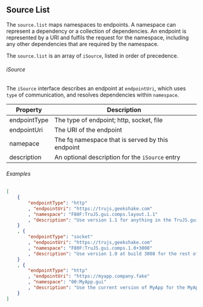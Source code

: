 ## Source List

The `source.list` maps namespaces to endpoints. A namespace can represent a dependency or a collection of dependencies. An endpoint is represented by a URI and fulfils the request for the namespace, including any other dependencies that are required by the namespace.

The `source.list` is an array of `iSource`, listed in order of precedence.

###### iSource

The `iSource` interface describes an endpoint at `endpointUri`, which uses `type` of communication, and resolves dependencies within `namespace`.

| Property              | Description                                          |
|-----------------------|------------------------------------------------------|
| endpointType          | The type of endpoint; http, socket, file             |
| endpointUri           | The URI of the endpoint                              |
| namepace              | The fq namespace that is served by this endpoint     |
| description           | An optional description for the `iSource` entry      |

###### Examples
```json
[
    {
        "endpointType": "http"
        , "endpointUri": "https://trujs,geekshake.com"
        , "namespace": "F80F:TruJS.gui.comps.layout.1.1"
        , "description": "Use version 1.1 for anything in the TruJS.gui.comps.layout namespace."
    }
    , {
        "endpointType": "socket"
        , "endpointUri": "https://trujs,geekshake.com"
        , "namespace": "F80F:TruJS.gui.comps.1.0+3008"
        , "description": "Use version 1.0 at build 3008 for the rest of the TruJS.gui.comps namespace."
    }
    , {
        "endpointType": "http"
        , "endpointUri": "https://myapp.company.fake"
        , "namespace": "00:MyApp.gui"
        , "description": "Use the current version of MyApp for the MyApp.gui namespace."
    }
]
```